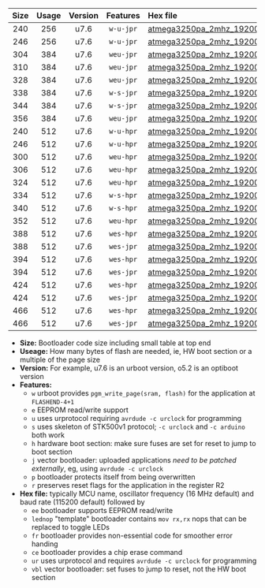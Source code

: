 |Size|Usage|Version|Features|Hex file|
|:-:|:-:|:-:|:-:|:--|
|240|256|u7.6|`w-u-jpr`|[atmega3250pa_2mhz_19200bps_ur_vbl.hex](https://raw.githubusercontent.com/stefanrueger/urboot/main//atmega3250pa_2mhz_19200bps_ur_vbl.hex)|
|246|256|u7.6|`w-u-jpr`|[atmega3250pa_2mhz_19200bps_lednop_ur_vbl.hex](https://raw.githubusercontent.com/stefanrueger/urboot/main//atmega3250pa_2mhz_19200bps_lednop_ur_vbl.hex)|
|304|384|u7.6|`weu-jpr`|[atmega3250pa_2mhz_19200bps_ee_ur_vbl.hex](https://raw.githubusercontent.com/stefanrueger/urboot/main//atmega3250pa_2mhz_19200bps_ee_ur_vbl.hex)|
|310|384|u7.6|`weu-jpr`|[atmega3250pa_2mhz_19200bps_ee_lednop_ur_vbl.hex](https://raw.githubusercontent.com/stefanrueger/urboot/main//atmega3250pa_2mhz_19200bps_ee_lednop_ur_vbl.hex)|
|328|384|u7.6|`weu-jpr`|[atmega3250pa_2mhz_19200bps_ee_lednop_fr_ur_vbl.hex](https://raw.githubusercontent.com/stefanrueger/urboot/main//atmega3250pa_2mhz_19200bps_ee_lednop_fr_ur_vbl.hex)|
|338|384|u7.6|`w-s-jpr`|[atmega3250pa_2mhz_19200bps_vbl.hex](https://raw.githubusercontent.com/stefanrueger/urboot/main//atmega3250pa_2mhz_19200bps_vbl.hex)|
|344|384|u7.6|`w-s-jpr`|[atmega3250pa_2mhz_19200bps_lednop_vbl.hex](https://raw.githubusercontent.com/stefanrueger/urboot/main//atmega3250pa_2mhz_19200bps_lednop_vbl.hex)|
|356|384|u7.6|`weu-jpr`|[atmega3250pa_2mhz_19200bps_ee_lednop_fr_ce_ur_vbl.hex](https://raw.githubusercontent.com/stefanrueger/urboot/main//atmega3250pa_2mhz_19200bps_ee_lednop_fr_ce_ur_vbl.hex)|
|240|512|u7.6|`w-u-hpr`|[atmega3250pa_2mhz_19200bps_ur.hex](https://raw.githubusercontent.com/stefanrueger/urboot/main//atmega3250pa_2mhz_19200bps_ur.hex)|
|246|512|u7.6|`w-u-hpr`|[atmega3250pa_2mhz_19200bps_lednop_ur.hex](https://raw.githubusercontent.com/stefanrueger/urboot/main//atmega3250pa_2mhz_19200bps_lednop_ur.hex)|
|300|512|u7.6|`weu-hpr`|[atmega3250pa_2mhz_19200bps_ee_ur.hex](https://raw.githubusercontent.com/stefanrueger/urboot/main//atmega3250pa_2mhz_19200bps_ee_ur.hex)|
|306|512|u7.6|`weu-hpr`|[atmega3250pa_2mhz_19200bps_ee_lednop_ur.hex](https://raw.githubusercontent.com/stefanrueger/urboot/main//atmega3250pa_2mhz_19200bps_ee_lednop_ur.hex)|
|324|512|u7.6|`weu-hpr`|[atmega3250pa_2mhz_19200bps_ee_lednop_fr_ur.hex](https://raw.githubusercontent.com/stefanrueger/urboot/main//atmega3250pa_2mhz_19200bps_ee_lednop_fr_ur.hex)|
|334|512|u7.6|`w-s-hpr`|[atmega3250pa_2mhz_19200bps.hex](https://raw.githubusercontent.com/stefanrueger/urboot/main//atmega3250pa_2mhz_19200bps.hex)|
|340|512|u7.6|`w-s-hpr`|[atmega3250pa_2mhz_19200bps_lednop.hex](https://raw.githubusercontent.com/stefanrueger/urboot/main//atmega3250pa_2mhz_19200bps_lednop.hex)|
|352|512|u7.6|`weu-hpr`|[atmega3250pa_2mhz_19200bps_ee_lednop_fr_ce_ur.hex](https://raw.githubusercontent.com/stefanrueger/urboot/main//atmega3250pa_2mhz_19200bps_ee_lednop_fr_ce_ur.hex)|
|388|512|u7.6|`wes-hpr`|[atmega3250pa_2mhz_19200bps_ee.hex](https://raw.githubusercontent.com/stefanrueger/urboot/main//atmega3250pa_2mhz_19200bps_ee.hex)|
|388|512|u7.6|`wes-jpr`|[atmega3250pa_2mhz_19200bps_ee_vbl.hex](https://raw.githubusercontent.com/stefanrueger/urboot/main//atmega3250pa_2mhz_19200bps_ee_vbl.hex)|
|394|512|u7.6|`wes-hpr`|[atmega3250pa_2mhz_19200bps_ee_lednop.hex](https://raw.githubusercontent.com/stefanrueger/urboot/main//atmega3250pa_2mhz_19200bps_ee_lednop.hex)|
|394|512|u7.6|`wes-jpr`|[atmega3250pa_2mhz_19200bps_ee_lednop_vbl.hex](https://raw.githubusercontent.com/stefanrueger/urboot/main//atmega3250pa_2mhz_19200bps_ee_lednop_vbl.hex)|
|424|512|u7.6|`wes-hpr`|[atmega3250pa_2mhz_19200bps_ee_lednop_fr.hex](https://raw.githubusercontent.com/stefanrueger/urboot/main//atmega3250pa_2mhz_19200bps_ee_lednop_fr.hex)|
|424|512|u7.6|`wes-jpr`|[atmega3250pa_2mhz_19200bps_ee_lednop_fr_vbl.hex](https://raw.githubusercontent.com/stefanrueger/urboot/main//atmega3250pa_2mhz_19200bps_ee_lednop_fr_vbl.hex)|
|466|512|u7.6|`wes-hpr`|[atmega3250pa_2mhz_19200bps_ee_lednop_fr_ce.hex](https://raw.githubusercontent.com/stefanrueger/urboot/main//atmega3250pa_2mhz_19200bps_ee_lednop_fr_ce.hex)|
|466|512|u7.6|`wes-jpr`|[atmega3250pa_2mhz_19200bps_ee_lednop_fr_ce_vbl.hex](https://raw.githubusercontent.com/stefanrueger/urboot/main//atmega3250pa_2mhz_19200bps_ee_lednop_fr_ce_vbl.hex)|

- **Size:** Bootloader code size including small table at top end
- **Useage:** How many bytes of flash are needed, ie, HW boot section or a multiple of the page size
- **Version:** For example, u7.6 is an urboot version, o5.2 is an optiboot version
- **Features:**
  + `w` urboot provides `pgm_write_page(sram, flash)` for the application at `FLASHEND-4+1`
  + `e` EEPROM read/write support
  + `u` uses urprotocol requiring `avrdude -c urclock` for programming
  + `s` uses skeleton of STK500v1 protocol; `-c urclock` and `-c arduino` both work
  + `h` hardware boot section: make sure fuses are set for reset to jump to boot section
  + `j` vector bootloader: uploaded applications *need to be patched externally*, eg, using `avrdude -c urclock`
  + `p` bootloader protects itself from being overwritten
  + `r` preserves reset flags for the application in the register R2
- **Hex file:** typically MCU name, oscillator frequency (16 MHz default) and baud rate (115200 default) followed by
  + `ee` bootloader supports EEPROM read/write
  + `lednop` "template" bootloader contains `mov rx,rx` nops that can be replaced to toggle LEDs
  + `fr` bootloader provides non-essential code for smoother error handing
  + `ce` bootloader provides a chip erase command
  + `ur` uses urprotocol and requires `avrdude -c urclock` for programming
  + `vbl` vector bootloader: set fuses to jump to reset, not the HW boot section

